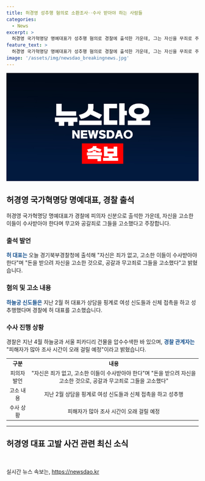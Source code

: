 ```yaml
---
title: 허경영 성추행 혐의로 소환조사‥수사 받아야 하는 사람들
categories:
  - News
excerpt: >
  허경영 국가혁명당 명예대표가 성추행 혐의로 경찰에 출석한 가운데, 그는 자신을 무죄로 주장하며 고소한 신도들을 반격하고 있습니다. 이에 대한 경찰의 조사가 여전히 진행 중이며, 피해자의 증언과 증거 수집에 시간이 소요될 것으로 보입니다.허 대표의 스캔들과 경찰 조사에 대한 관심이 뜨겁게 불고 있습니다.
feature_text: >
  허경영 국가혁명당 명예대표가 성추행 혐의로 경찰에 출석한 가운데, 그는 자신을 무죄로 주장하며 고소한 신도들을 반격하고 있습니다. 이에 대한 경찰의 조사가 여전히 진행 중이며, 피해자의 증언과 증거 수집에 시간이 소요될 것으로 보입니다.허 대표의 스캔들과 경찰 조사에 대한 관심이 뜨겁게 불고 있습니다.
image: '/assets/img/newsdao_breakingnews.jpg'
---
```


<p><img src="/assets/img/newsdao_breakingnews.jpg" alt="firstkoreanews 속보" /></p>

<h2 data-ke-size="size26">허경영 국가혁명당 명예대표, 경찰 출석</h2>

<p data-ke-size="size16">허경영 국가혁명당 명예대표가 경찰에 피의자 신분으로 출석한 가운데, 자신을 고소한 이들이 수사받아야 한다며 무고와 공갈죄로 그들을 고소했다고 주장합니다.</p>

<h3>출석 발언</h3>

<p data-ke-size="size16"><b><span style="color: #1a5490;">허 대표는</span></b> 오늘 경기북부경찰청에 출석해 "자신은 죄가 없고, 고소한 이들이 수사받아야 한다"며 "돈을 받으려 자신을 고소한 것으로, 공갈과 무고죄로 그들을 고소했다"고 밝혔습니다.</p>

<h3>혐의 및 고소 내용</h3>

<p data-ke-size="size16"><b><span style="color: #1a5490;">하늘궁 신도들은</span></b> 지난 2월 허 대표가 상담을 핑계로 여성 신도들과 신체 접촉을 하고 성추행했다며 경찰에 허 대표를 고소했습니다.</p>

<h3>수사 진행 상황</h3>

<p data-ke-size="size16">경찰은 지난 4월 하늘궁과 서울 피카디리 건물을 압수수색한 바 있으며, <b><span style="color: #1a5490;">경찰 관계자는</span></b> "피해자가 많아 조사 시간이 오래 걸릴 예정"이라고 밝혔습니다.</p>

<table style="width: 100%;" data-ke-style="style7">
<tbody>
<tr>
<td style="text-align: center; height: 17px;"><b>구분</b></td>
<td style="text-align: center; height: 17px;"><b>내용</b></td>
</tr>
<tr>
<td style="text-align: center; height: 17px;">피의자 발언</td>
<td style="text-align: center; height: 17px;">"자신은 죄가 없고, 고소한 이들이 수사받아야 한다"며 "돈을 받으려 자신을 고소한 것으로, 공갈과 무고죄로 그들을 고소했다"</td>
</tr>
<tr>
<td style="text-align: center; height: 17px;">고소 내용</td>
<td style="text-align: center; height: 17px;">지난 2월 상담을 핑계로 여성 신도들과 신체 접촉을 하고 성추행</td>
</tr>
<tr>
<td style="text-align: center; height: 17px;">수사 상황</td>
<td style="text-align: center; height: 17px;">피해자가 많아 조사 시간이 오래 걸릴 예정</td>
</tr>
</tbody>
</table>

<hr>

<h2 data-ke-size="size26">허경영 대표 고발 사건 관련 최신 소식</h2>

<p data-ke-size="size16">&nbsp;</p>
실시간 뉴스 속보는, <a href="https://newsdao.kr" rel="dofollow">https://newsdao.kr</a>


